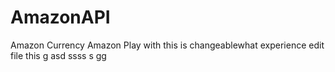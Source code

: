 # AmazonAPI
Amazon Currency
Amazon Play with
this is 
changeablewhat
experience
edit file
this
g
asd
ssss
s
gg
